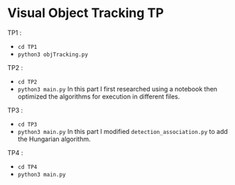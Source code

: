 # Visual Object Tracking TP
TP1 :
- `cd TP1`
- `python3 objTracking.py`

TP2 :
- `cd TP2`
- `python3 main.py`
In this part I first researched using a notebook then optimized the algorithms for execution in different files.

TP3 :
- `cd TP3`
- `python3 main.py`
In this part I modified `detection_association.py` to add the Hungarian algorithm.

TP4 :
- `cd TP4`
- `python3 main.py`
